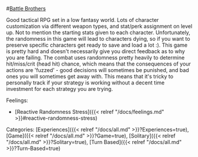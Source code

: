 #[Battle Brothers](http://battlebrothersgame.com/)

Good tactical RPG set in a low fantasy world. Lots of character customization via different weapon types, and stat/perk assignment on level up. Not to mention the starting stats given to each character. Unfortunately, the randomness in this game will lead to characters dying, so if you want to preserve specific characters get ready to save and load a lot :). This game is pretty hard and doesn't necessarily give you direct feedback as to why you are failing. The combat uses randomness pretty heavily to determine hit/miss/crit (head hit) chance, which means that the consequences of your actions are 'fuzzed' - good decisions will sometimes be punished, and bad ones you will sometimes get away with. This means that it's tricky to personally track if your strategy is working without a decent time investment for each strategy you are trying.

Feelings: 

  - [Reactive Randomness Stress]({{< relref "/docs/feelings.md" >}}#reactive-randomness-stress)

Categories: [Experiences]({{< relref "/docs/all.md" >}}?Experiences=true), [Game]({{< relref "/docs/all.md" >}}?Game=true), [Solitary]({{< relref "/docs/all.md" >}}?Solitary=true), [Turn Based]({{< relref "/docs/all.md" >}}?Turn-Based=true)